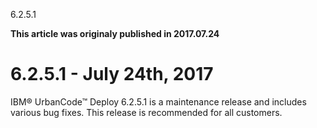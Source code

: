 





6.2.5.1

**This article was originaly published in 2017.07.24**


6.2.5.1 - July 24th, 2017
=========================




IBM® UrbanCode™ Deploy 6.2.5.1 is a maintenance release and includes various bug fixes. This release is recommended for all customers.






